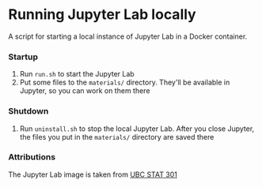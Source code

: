 # Running Jupyter Lab locally
A script for starting a local instance of Jupyter Lab in a Docker container.

### Startup
1. Run `run.sh` to start the Jupyter Lab
2. Put some files to the `materials/` directory. They'll be available in Jupyter, so you can work on them there

### Shutdown
1. Run `uninstall.sh` to stop the local Jupyter Lab.
After you close Jupyter, the files you put in the `materials/` directory are saved there


### Attributions
The Jupyter Lab image is taken from [UBC STAT 301](https://github.com/UBC-STAT/stat-301)
